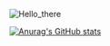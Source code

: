![Hello_there](https://github.com/DGarbar/dgarbar/blob/main/hello.gif?raw=true)

[![Anurag's GitHub stats](https://github-readme-stats.vercel.app/api?username=dgarbar)](https://github.com/anuraghazra/github-readme-stats)
